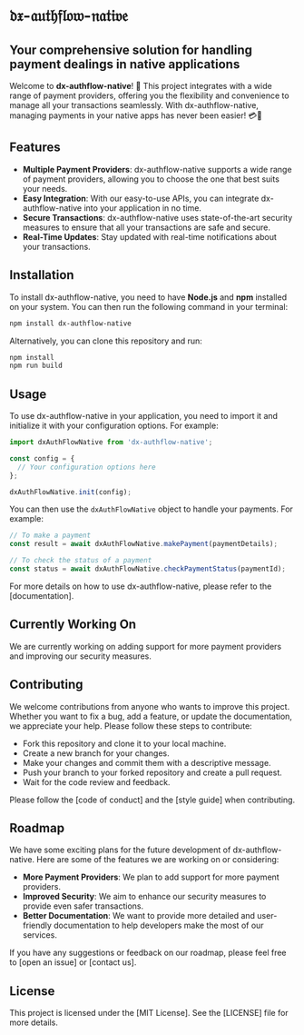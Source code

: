 # 𝔡𝔵-𝔞𝔲𝔱𝔥𝔣𝔩𝔬𝔴-𝔫𝔞𝔱𝔦𝔳𝔢

## Your comprehensive solution for handling payment dealings in native applications

Welcome to **dx-authflow-native**! 🚀 This project integrates with a wide range of payment providers, offering you the flexibility and convenience to manage all your transactions seamlessly. With dx-authflow-native, managing payments in your native apps has never been easier! 💳🎉

## Features

- **Multiple Payment Providers**: dx-authflow-native supports a wide range of payment providers, allowing you to choose the one that best suits your needs.
- **Easy Integration**: With our easy-to-use APIs, you can integrate dx-authflow-native into your application in no time.
- **Secure Transactions**: dx-authflow-native uses state-of-the-art security measures to ensure that all your transactions are safe and secure.
- **Real-Time Updates**: Stay updated with real-time notifications about your transactions.

## Installation

To install dx-authflow-native, you need to have **Node.js** and **npm** installed on your system. You can then run the following command in your terminal:

```bash
npm install dx-authflow-native
```

Alternatively, you can clone this repository and run:

```bash
npm install
npm run build
```

## Usage

To use dx-authflow-native in your application, you need to import it and initialize it with your configuration options. For example:

```javascript
import dxAuthFlowNative from 'dx-authflow-native';

const config = {
  // Your configuration options here
};

dxAuthFlowNative.init(config);
```

You can then use the `dxAuthFlowNative` object to handle your payments. For example:

```javascript
// To make a payment
const result = await dxAuthFlowNative.makePayment(paymentDetails);

// To check the status of a payment
const status = await dxAuthFlowNative.checkPaymentStatus(paymentId);
```

For more details on how to use dx-authflow-native, please refer to the [documentation].

## Currently Working On

We are currently working on adding support for more payment providers and improving our security measures.

## Contributing

We welcome contributions from anyone who wants to improve this project. Whether you want to fix a bug, add a feature, or update the documentation, we appreciate your help. Please follow these steps to contribute:

- Fork this repository and clone it to your local machine.
- Create a new branch for your changes.
- Make your changes and commit them with a descriptive message.
- Push your branch to your forked repository and create a pull request.
- Wait for the code review and feedback.

Please follow the [code of conduct] and the [style guide] when contributing.

## Roadmap

We have some exciting plans for the future development of dx-authflow-native. Here are some of the features we are working on or considering:

- **More Payment Providers**: We plan to add support for more payment providers.
- **Improved Security**: We aim to enhance our security measures to provide even safer transactions.
- **Better Documentation**: We want to provide more detailed and user-friendly documentation to help developers make the most of our services.

If you have any suggestions or feedback on our roadmap, please feel free to [open an issue] or [contact us].

## License

This project is licensed under the [MIT License]. See the [LICENSE] file for more details.

